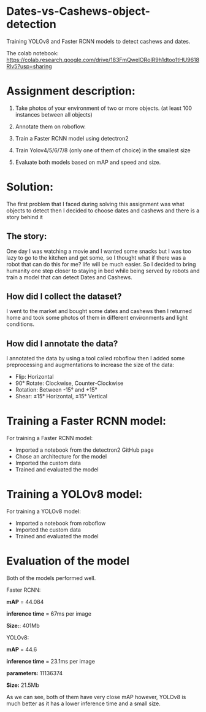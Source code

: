# Dates-vs-Cashews-object-detection
Training YOLOv8 and Faster RCNN models to detect cashews and dates. 

The colab notebook: https://colab.research.google.com/drive/183FmQwelORoIR9h1dtoo1tHU9618Rlv5?usp=sharing


# Assignment description:

1. Take photos of your environment of two or more objects. (at least 100 instances between all objects) 

2. Annotate them on roboflow. 

3. Train a Faster RCNN model using detectron2

4. Train Yolov4/5/6/7/8 (only one of them of choice) in the smallest size

5. Evaluate both models based on mAP and speed and size.

# Solution:

The first problem that I faced during solving this assignment was what objects to detect then I decided to choose dates and cashews and there is a story behind it

## The story:

One day I was watching a movie and I wanted some snacks but I was too lazy to go to the kitchen and get some, so I thought what if there was a robot that can do this for me? life will be much easier. So I decided to bring humanity one step closer to staying in bed while being served by robots and train a model that can detect Dates and Cashews.

## How did I collect the dataset?

I went to the market and bought some dates and cashews then I returned home and took some photos of them in different environments and light conditions.

## How did I annotate the data?

I annotated the data by using a tool called roboflow then I added some preprocessing and augmentations to increase the size of the data:

- Flip: Horizontal
- 90° Rotate: Clockwise, Counter-Clockwise
- Rotation: Between -15° and +15°
- Shear: ±15° Horizontal, ±15° Vertical

# Training a Faster RCNN model:

For training a Faster RCNN model:

- Imported a notebook from the detectron2 GitHub page
- Chose an architecture for the model
- Imported the custom data
- Trained and evaluated the model

# Training a YOLOv8 model:

For training a YOLOv8 model:

- Imported a notebook from roboflow
- Imported the custom data
- Trained and evaluated the model

# Evaluation of the model

Both of the models performed well.

Faster RCNN:

**mAP** = 44.084

**inference time** = 67ms per image

**Size:**: 401Mb

YOLOv8:

**mAP** = 44.6

**inference time** = 23.1ms per image

**parameters:** 11136374 

**Size:** 21.5Mb

As we can see, both of them have very close mAP however, YOLOv8 is much better as it has a lower inference time and a small size.
